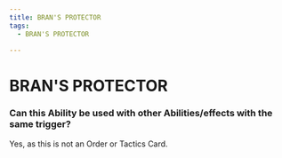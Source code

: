```yaml
---
title: BRAN'S PROTECTOR
tags:
  - BRAN'S PROTECTOR

---
```


# BRAN'S PROTECTOR

### Can this Ability be used with other Abilities/effects with the same trigger?

Yes, as this is not an Order or Tactics Card.





